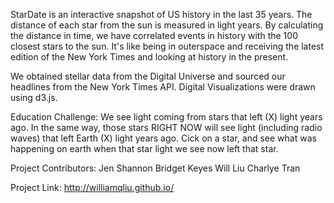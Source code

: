 StarDate is an interactive snapshot of US history in the last 35 years.  The distance of each star from the sun is measured in light years.  By calculating the distance in time, we have correlated events in history with the 100 closest stars to the sun.  It's like being in outerspace and receiving the latest edition of the New York Times and looking at history in the present.

We obtained stellar data from the Digital Universe and sourced our headlines from the New York Times API.  Digital Visualizations were drawn using d3.js.

Education Challenge:
We see light coming from stars that left (X) light years ago. In the same way, those stars RIGHT NOW will see light (including radio waves) that left Earth (X) light years ago. Cick on a star, and see what was happening on earth when that star light we see now left that star.

Project Contributors:
Jen Shannon
Bridget Keyes
Will Liu
Charlye Tran

Project Link:
http://williamqliu.github.io/

